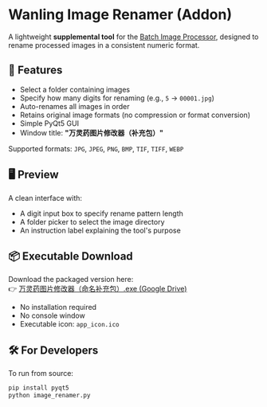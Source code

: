 # Wanling Image Renamer (Addon)

A lightweight **supplemental tool** for the [Batch Image Processor](https://github.com/shadowjades/batch-image-processor), designed to rename processed images in a consistent numeric format.

## 🔧 Features

- Select a folder containing images  
- Specify how many digits for renaming (e.g., `5` → `00001.jpg`)  
- Auto-renames all images in order  
- Retains original image formats (no compression or format conversion)  
- Simple PyQt5 GUI  
- Window title: **"万灵药图片修改器（补充包）"**

Supported formats: `JPG`, `JPEG`, `PNG`, `BMP`, `TIF`, `TIFF`, `WEBP`

## 🖥 Preview

A clean interface with:
- A digit input box to specify rename pattern length  
- A folder picker to select the image directory  
- An instruction label explaining the tool's purpose  

## 📦 Executable Download

Download the packaged version here:  
👉 [万灵药图片修改器（命名补充包）.exe (Google Drive)](https://drive.google.com/file/d/1jo41EffkhKdFat4rRzR8kZq93oYBrY15/view?usp=sharing)

- No installation required  
- No console window  
- Executable icon: `app_icon.ico`  

## 🛠 For Developers

To run from source:

```bash
pip install pyqt5
python image_renamer.py
